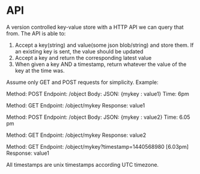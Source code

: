 # API

A version controlled key-value store with a HTTP API we can query that from. The API is able to:

1. Accept a key(string) and value(some json blob/string) and store them. If an existing key is sent, the value should be updated
2. Accept a key and return the corresponding latest value
3. When given a key AND a timestamp, return whatever the value of the key at the time was.

Assume only GET and POST requests for simplicity.
Example:

Method: POST
Endpoint: /object
Body: JSON: {mykey : value1}
Time: 6pm

Method: GET
Endpoint: /object/mykey
Response: value1

Method: POST
Endpoint: /object
Body: JSON: {mykey : value2}
Time: 6.05 pm

Method: GET
Endpoint: /object/mykey
Response: value2

Method: GET
Endpoint: /object/mykey?timestamp=1440568980 [6.03pm]
Response: value1

All timestamps are unix timestamps according UTC timezone.
